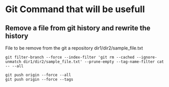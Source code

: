 # Git Command that will be usefull

## Remove a file from git history and rewrite the history

File to be remove from the git a repository
  dir1/dir2/sample_file.txt

```
git filter-branch --force --index-filter 'git rm --cached --ignore-unmatch dir1/dir2/sample_file.txt' --prune-empty --tag-name-filter cat -- --all

git push origin --force --all
git push origin --force --tags

```


